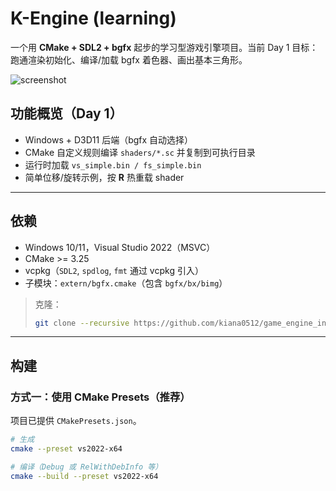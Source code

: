 # K-Engine (learning)

一个用 **CMake + SDL2 + bgfx** 起步的学习型游戏引擎项目。当前 Day 1 目标：跑通渲染初始化、编译/加载 bgfx 着色器、画出基本三角形。

![screenshot](docs/screenshot.png)

## 功能概览（Day 1）
- Windows + D3D11 后端（bgfx 自动选择）
- CMake 自定义规则编译 `shaders/*.sc` 并复制到可执行目录
- 运行时加载 `vs_simple.bin / fs_simple.bin`
- 简单位移/旋转示例，按 **R** 热重载 shader

---

## 依赖
- Windows 10/11，Visual Studio 2022（MSVC）
- CMake >= 3.25
- vcpkg（`SDL2`, `spdlog`, `fmt` 通过 vcpkg 引入）
- 子模块：`extern/bgfx.cmake`（包含 `bgfx/bx/bimg`）

> 克隆：
> ```bash
> git clone --recursive https://github.com/kiana0512/game_engine_ini.git
> ```

---

## 构建

### 方式一：使用 CMake Presets（推荐）
项目已提供 `CMakePresets.json`。

```bash
# 生成
cmake --preset vs2022-x64

# 编译（Debug 或 RelWithDebInfo 等）
cmake --build --preset vs2022-x64
